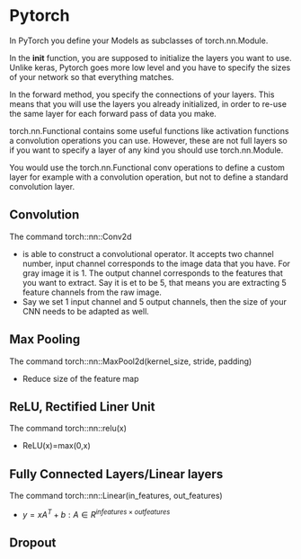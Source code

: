 # Pytorch 
In PyTorch you define your Models as subclasses of torch.nn.Module.

In the __init__ function, you are supposed to initialize the layers you want to use. Unlike keras, Pytorch goes more low level and you have to specify the sizes of your network so that everything matches.

In the forward method, you specify the connections of your layers. This means that you will use the layers you already initialized, in order to re-use the same layer for each forward pass of data you make.

torch.nn.Functional contains some useful functions like activation functions a convolution operations you can use. However, these are not full layers so if you want to specify a layer of any kind you should use torch.nn.Module.

You would use the torch.nn.Functional conv operations to define a custom layer for example with a convolution operation, but not to define a standard convolution layer.

## Convolution
The command torch::nn::Conv2d 

- is able to construct a convolutional operator. It accepts two channel number, input channel corresponds to the image data that you have. For gray image it is 1. The output channel corresponds to the features that you want to extract. Say it is et to be 5, that means you are extracting 5 feature channels from the raw image.  
- Say we set 1 input channel and 5 output channels, then the size of your CNN needs to be adapted as well.

## Max Pooling
The command torch::nn::MaxPool2d(kernel_size, stride, padding) 

- Reduce size of the feature map

## ReLU, Rectified Liner Unit
The command torch::nn::relu(x) 

- ReLU(x)=max(0,x)


## Fully Connected Layers/Linear layers
The command torch::nn::Linear(in_features, out_features)

- $y=xA^T + b: A \in R^{infeatures \times outfeatures}$

## Dropout